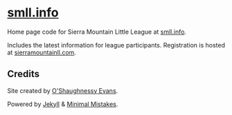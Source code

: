 # [smll.info](https://smll.info)

Home page code for Sierra Mountain Little League at [smll.info](https://smll.info).

Includes the latest information for league participants. Registration is hosted at
[sierramountainll.com](https://sierramountainll.com).


## Credits

Site created by [O'Shaughnessy Evans](https://github.com/oshaughnessy).

Powered by [Jekyll](https://jekyllrb.com/) & [Minimal Mistakes](https://mademistakes.com/work/minimal-mistakes-jekyll-theme/).
